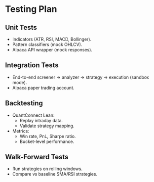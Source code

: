 # Testing Plan

## Unit Tests
- Indicators (ATR, RSI, MACD, Bollinger).
- Pattern classifiers (mock OHLCV).
- Alpaca API wrapper (mock responses).

## Integration Tests
- End-to-end screener → analyzer → strategy → execution (sandbox mode).
- Alpaca paper trading account.

## Backtesting
- QuantConnect Lean:
  - Replay intraday data.
  - Validate strategy mapping.
- Metrics:
  - Win rate, PnL, Sharpe ratio.
  - Bucket-level performance.

## Walk-Forward Tests
- Run strategies on rolling windows.
- Compare vs baseline SMA/RSI strategies.